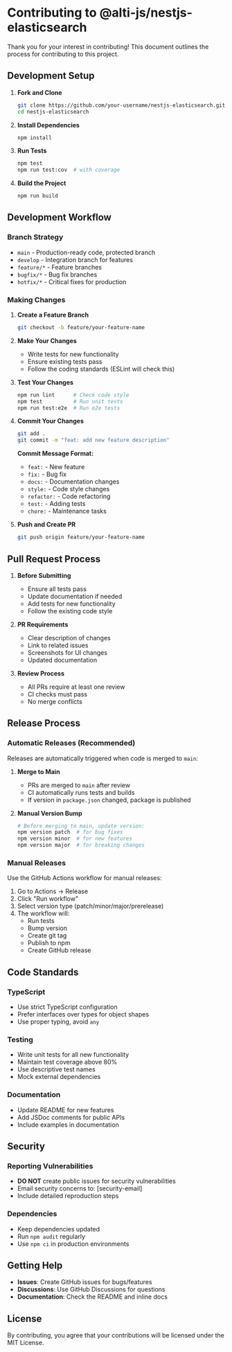 # Contributing to @alti-js/nestjs-elasticsearch

Thank you for your interest in contributing! This document outlines the process for contributing to this project.

## Development Setup

1. **Fork and Clone**
   ```bash
   git clone https://github.com/your-username/nestjs-elasticsearch.git
   cd nestjs-elasticsearch
   ```

2. **Install Dependencies**
   ```bash
   npm install
   ```

3. **Run Tests**
   ```bash
   npm test
   npm run test:cov  # with coverage
   ```

4. **Build the Project**
   ```bash
   npm run build
   ```

## Development Workflow

### Branch Strategy

- `main` - Production-ready code, protected branch
- `develop` - Integration branch for features
- `feature/*` - Feature branches
- `bugfix/*` - Bug fix branches
- `hotfix/*` - Critical fixes for production

### Making Changes

1. **Create a Feature Branch**
   ```bash
   git checkout -b feature/your-feature-name
   ```

2. **Make Your Changes**
   - Write tests for new functionality
   - Ensure existing tests pass
   - Follow the coding standards (ESLint will check this)

3. **Test Your Changes**
   ```bash
   npm run lint      # Check code style
   npm test          # Run unit tests
   npm run test:e2e  # Run e2e tests
   ```

4. **Commit Your Changes**
   ```bash
   git add .
   git commit -m "feat: add new feature description"
   ```

   **Commit Message Format:**
   - `feat:` - New feature
   - `fix:` - Bug fix
   - `docs:` - Documentation changes
   - `style:` - Code style changes
   - `refactor:` - Code refactoring
   - `test:` - Adding tests
   - `chore:` - Maintenance tasks

5. **Push and Create PR**
   ```bash
   git push origin feature/your-feature-name
   ```

## Pull Request Process

1. **Before Submitting**
   - Ensure all tests pass
   - Update documentation if needed
   - Add tests for new functionality
   - Follow the existing code style

2. **PR Requirements**
   - Clear description of changes
   - Link to related issues
   - Screenshots for UI changes
   - Updated documentation

3. **Review Process**
   - All PRs require at least one review
   - CI checks must pass
   - No merge conflicts

## Release Process

### Automatic Releases (Recommended)

Releases are automatically triggered when code is merged to `main`:

1. **Merge to Main**
   - PRs are merged to `main` after review
   - CI automatically runs tests and builds
   - If version in `package.json` changed, package is published

2. **Manual Version Bump**
   ```bash
   # Before merging to main, update version:
   npm version patch  # for bug fixes
   npm version minor  # for new features
   npm version major  # for breaking changes
   ```

### Manual Releases

Use the GitHub Actions workflow for manual releases:

1. Go to Actions → Release
2. Click "Run workflow"
3. Select version type (patch/minor/major/prerelease)
4. The workflow will:
   - Run tests
   - Bump version
   - Create git tag
   - Publish to npm
   - Create GitHub release

## Code Standards

### TypeScript
- Use strict TypeScript configuration
- Prefer interfaces over types for object shapes
- Use proper typing, avoid `any`

### Testing
- Write unit tests for all new functionality
- Maintain test coverage above 80%
- Use descriptive test names
- Mock external dependencies

### Documentation
- Update README for new features
- Add JSDoc comments for public APIs
- Include examples in documentation

## Security

### Reporting Vulnerabilities
- **DO NOT** create public issues for security vulnerabilities
- Email security concerns to: [security-email]
- Include detailed reproduction steps

### Dependencies
- Keep dependencies updated
- Run `npm audit` regularly
- Use `npm ci` in production environments

## Getting Help

- **Issues**: Create GitHub issues for bugs/features
- **Discussions**: Use GitHub Discussions for questions
- **Documentation**: Check the README and inline docs

## License

By contributing, you agree that your contributions will be licensed under the MIT License.
